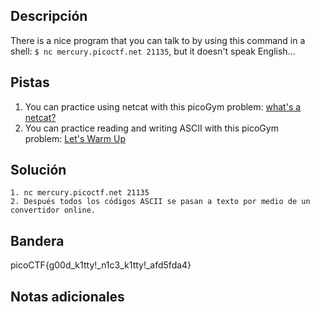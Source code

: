 ## Descripción

There is a nice program that you can talk to by using this command in a shell: `$ nc mercury.picoctf.net 21135`, but it doesn't speak English...

## Pistas

1. You can practice using netcat with this picoGym problem: [what's a netcat?](https://play.picoctf.org/practice/challenge/34)
2.  You can practice reading and writing ASCII with this picoGym problem: [Let's Warm Up](https://play.picoctf.org/practice/challenge/22)
## Solución

```python()
1. nc mercury.picoctf.net 21135           
2. Después todos los códigos ASCII se pasan a texto por medio de un convertidor online.
```

## Bandera
picoCTF{g00d_k1tty!_n1c3_k1tty!_afd5fda4}

## Notas adicionales